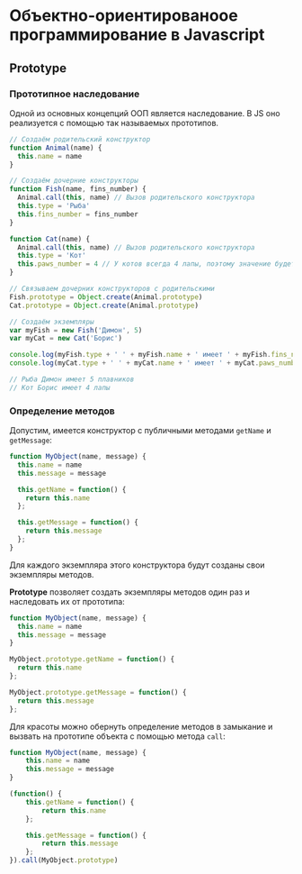 # Объектно-ориентированоое программирование в Javascript
## Prototype
### Прототипное наследование
Одной из основных концепций ООП является наследование. В JS оно реализуется с помощью так называемых прототипов.
```javascript
// Создаём родительский конструктор
function Animal(name) {
  this.name = name
}

// Создаём дочерние конструкторы
function Fish(name, fins_number) {
  Animal.call(this, name) // Вызов родительского конструктора
  this.type = 'Рыба'
  this.fins_number = fins_number
}

function Cat(name) {
  Animal.call(this, name) // Вызов родительского конструктора
  this.type = 'Кот'
  this.paws_number = 4 // У котов всегда 4 лапы, поэтому значение будет по умолчанию
}

// Связываем дочерних конструкторов с родительскими
Fish.prototype = Object.create(Animal.prototype)
Cat.prototype = Object.create(Animal.prototype)

// Создаём экземпляры
var myFish = new Fish('Димон', 5)
var myCat = new Cat('Борис')

console.log(myFish.type + ' ' + myFish.name + ' имеет ' + myFish.fins_number + ' плавников')
console.log(myCat.type + ' ' + myCat.name + ' имеет ' + myCat.paws_number + ' лапы')

// Рыба Димон имеет 5 плавников
// Кот Борис имеет 4 лапы
```
### Определение методов
Допустим, имеется конструктор с публичными методами `getName` и `getMessage`:
```javascript
function MyObject(name, message) {
  this.name = name
  this.message = message

  this.getName = function() {
    return this.name
  };

  this.getMessage = function() {
    return this.message
  };
}
```
Для каждого экземпляра этого конструктора будут созданы свои экземпляры методов.

**Prototype** позволяет создать экземпляры методов один раз и наследовать их от прототипа:
```javascript
function MyObject(name, message) {
  this.name = name
  this.message = message
}

MyObject.prototype.getName = function() {
  return this.name
};

MyObject.prototype.getMessage = function() {
  return this.message
};
```
Для красоты можно обернуть определение методов в замыкание и вызвать на прототипе объекта с помощью метода `call`:
```javascript
function MyObject(name, message) {
    this.name = name
    this.message = message
}

(function() {
    this.getName = function() {
        return this.name
    };

    this.getMessage = function() {
        return this.message
    };
}).call(MyObject.prototype)
```